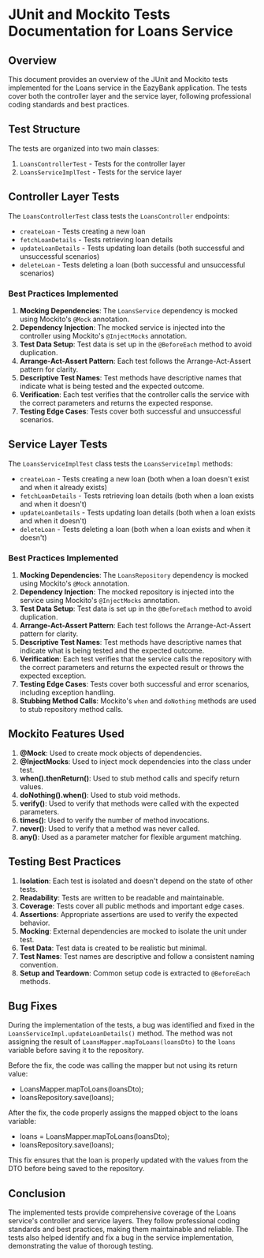 # JUnit and Mockito Tests Documentation for Loans Service

## Overview

This document provides an overview of the JUnit and Mockito tests implemented for the Loans service in the EazyBank application. The tests cover both the controller layer and the service layer, following professional coding standards and best practices.

## Test Structure

The tests are organized into two main classes:

1. `LoansControllerTest` - Tests for the controller layer
2. `LoansServiceImplTest` - Tests for the service layer

## Controller Layer Tests

The `LoansControllerTest` class tests the `LoansController` endpoints:

- `createLoan` - Tests creating a new loan
- `fetchLoanDetails` - Tests retrieving loan details
- `updateLoanDetails` - Tests updating loan details (both successful and unsuccessful scenarios)
- `deleteLoan` - Tests deleting a loan (both successful and unsuccessful scenarios)

### Best Practices Implemented

1. **Mocking Dependencies**: The `LoansService` dependency is mocked using Mockito's `@Mock` annotation.
2. **Dependency Injection**: The mocked service is injected into the controller using Mockito's `@InjectMocks` annotation.
3. **Test Data Setup**: Test data is set up in the `@BeforeEach` method to avoid duplication.
4. **Arrange-Act-Assert Pattern**: Each test follows the Arrange-Act-Assert pattern for clarity.
5. **Descriptive Test Names**: Test methods have descriptive names that indicate what is being tested and the expected outcome.
6. **Verification**: Each test verifies that the controller calls the service with the correct parameters and returns the expected response.
7. **Testing Edge Cases**: Tests cover both successful and unsuccessful scenarios.

## Service Layer Tests

The `LoansServiceImplTest` class tests the `LoansServiceImpl` methods:

- `createLoan` - Tests creating a new loan (both when a loan doesn't exist and when it already exists)
- `fetchLoanDetails` - Tests retrieving loan details (both when a loan exists and when it doesn't)
- `updateLoanDetails` - Tests updating loan details (both when a loan exists and when it doesn't)
- `deleteLoan` - Tests deleting a loan (both when a loan exists and when it doesn't)

### Best Practices Implemented

1. **Mocking Dependencies**: The `LoansRepository` dependency is mocked using Mockito's `@Mock` annotation.
2. **Dependency Injection**: The mocked repository is injected into the service using Mockito's `@InjectMocks` annotation.
3. **Test Data Setup**: Test data is set up in the `@BeforeEach` method to avoid duplication.
4. **Arrange-Act-Assert Pattern**: Each test follows the Arrange-Act-Assert pattern for clarity.
5. **Descriptive Test Names**: Test methods have descriptive names that indicate what is being tested and the expected outcome.
6. **Verification**: Each test verifies that the service calls the repository with the correct parameters and returns the expected result or throws the expected exception.
7. **Testing Edge Cases**: Tests cover both successful and error scenarios, including exception handling.
8. **Stubbing Method Calls**: Mockito's `when` and `doNothing` methods are used to stub repository method calls.

## Mockito Features Used

1. **@Mock**: Used to create mock objects of dependencies.
2. **@InjectMocks**: Used to inject mock dependencies into the class under test.
3. **when().thenReturn()**: Used to stub method calls and specify return values.
4. **doNothing().when()**: Used to stub void methods.
5. **verify()**: Used to verify that methods were called with the expected parameters.
6. **times()**: Used to verify the number of method invocations.
7. **never()**: Used to verify that a method was never called.
8. **any()**: Used as a parameter matcher for flexible argument matching.

## Testing Best Practices

1. **Isolation**: Each test is isolated and doesn't depend on the state of other tests.
2. **Readability**: Tests are written to be readable and maintainable.
3. **Coverage**: Tests cover all public methods and important edge cases.
4. **Assertions**: Appropriate assertions are used to verify the expected behavior.
5. **Mocking**: External dependencies are mocked to isolate the unit under test.
6. **Test Data**: Test data is created to be realistic but minimal.
7. **Test Names**: Test names are descriptive and follow a consistent naming convention.
8. **Setup and Teardown**: Common setup code is extracted to `@BeforeEach` methods.

## Bug Fixes

During the implementation of the tests, a bug was identified and fixed in the `LoansServiceImpl.updateLoanDetails()` method. The method was not assigning the result of `LoansMapper.mapToLoans(loansDto)` to the `loans` variable before saving it to the repository. 

Before the fix, the code was calling the mapper but not using its return value:
- LoansMapper.mapToLoans(loansDto);
- loansRepository.save(loans);

After the fix, the code properly assigns the mapped object to the loans variable:
- loans = LoansMapper.mapToLoans(loansDto);
- loansRepository.save(loans);

This fix ensures that the loan is properly updated with the values from the DTO before being saved to the repository.

## Conclusion

The implemented tests provide comprehensive coverage of the Loans service's controller and service layers. They follow professional coding standards and best practices, making them maintainable and reliable. The tests also helped identify and fix a bug in the service implementation, demonstrating the value of thorough testing.
